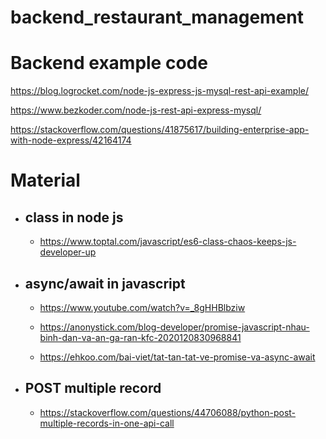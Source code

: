 # backend_restaurant_management

# Backend example code

https://blog.logrocket.com/node-js-express-js-mysql-rest-api-example/

https://www.bezkoder.com/node-js-rest-api-express-mysql/

https://stackoverflow.com/questions/41875617/building-enterprise-app-with-node-express/42164174

# Material

- ## class in node js

  - https://www.toptal.com/javascript/es6-class-chaos-keeps-js-developer-up

- ## async/await in javascript

  - https://www.youtube.com/watch?v=_8gHHBlbziw

  - https://anonystick.com/blog-developer/promise-javascript-nhau-binh-dan-va-an-ga-ran-kfc-2020120830968841

  - https://ehkoo.com/bai-viet/tat-tan-tat-ve-promise-va-async-await

- ## POST multiple record

  - https://stackoverflow.com/questions/44706088/python-post-multiple-records-in-one-api-call
